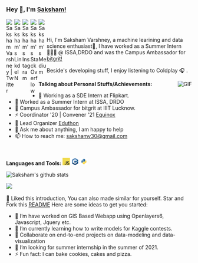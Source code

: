 ### Hey 👋, I'm [Saksham!](https://github.com/sakshamv30)


<a href="https://twitter.com/sakshamv30">
  <img align="left" alt="Saksham Varshney | Twitter" width="22px" src="https://cdn.jsdelivr.net/npm/simple-icons@v3/icons/twitter.svg" />
</a>
<a href="https://www.linkedin.com/in/sakshamv30/">
  <img align="left" alt="Saksham's LinkdeIN" width="22px" src="https://cdn.jsdelivr.net/npm/simple-icons@v3/icons/linkedin.svg" />
</a>
<a href="https://www.instagram.com/___sakshamvarshney/">
  <img align="left" alt="Saksham's Instagram" width="22px" src="https://cdn.jsdelivr.net/npm/simple-icons@v3/icons/instagram.svg" />
</a>
<a href="https://stackoverflow.com/users/9935594/saksham-varshney">
  <img align="left" alt="Saksham's StackOverflow" width="22px" src="https://cdn.jsdelivr.net/npm/simple-icons@v3/icons/stackoverflow.svg" />
</a>
<a href="https://medium.com/@sakshamvarshney">
  <img align="left" alt="Saksham's Medium" width="22px" src="https://cdn.jsdelivr.net/npm/simple-icons@v3/icons/medium.svg" />
</a>
<br />
<br />

Hi, I'm Saksham Varshney, a machine learining and data science enthusiast🚀, I have worked as a Summer Intern 🙍🏽‍♂️  @ ISSA,DRDO and was the Campus Ambassador for [bitgrit!](https://bitgrit.net/)


Beside's developing stuff, I enjoy listening to Coldplay 🎧 .



  <img align="right" alt="GIF" src="https://media.giphy.com/media/dxn6fRlTIShoeBr69N/giphy.gif" />
  


**Talking about Personal Stuffs/Achievements:**
- 🛒 Working as a SDE Intern at Flipkart.
- 🙌 Worked as a Summer Intern at ISSA, DRDO
- 🌱 Campus Ambassador for bitgrit at IIIT Lucknow.
- ⚡️ Coordinator '20 | Convener '21  [Equinox](http://equinox-iiitl.tech/) 
- 🎪 Lead Organizer [Eduthon](https://eduthon.tech/)
- 💬 Ask me about anything, I am happy to help
- 📫 How to reach me: sakshamv30@gmail.com

&nbsp;

**Languages and Tools:**
<code><img height="20" src="https://raw.githubusercontent.com/github/explore/80688e429a7d4ef2fca1e82350fe8e3517d3494d/topics/javascript/javascript.png"></code>
<code><img height="20" src="https://raw.githubusercontent.com/github/explore/80688e429a7d4ef2fca1e82350fe8e3517d3494d/topics/cpp/cpp.png"></code>
<code><img height="20" src="https://raw.githubusercontent.com/github/explore/80688e429a7d4ef2fca1e82350fe8e3517d3494d/topics/python/python.png"></code>



![Saksham's github stats](https://github-readme-stats.vercel.app/api?username=sakshamv30&show_icons=true&hide_border=true)

![](https://komarev.com/ghpvc/?username=sakshamv30&color=brightgreen&style=flat)

:pushpin: Liked this introduction, You can also made similar for yourself. Star and Fork this [README](https://github.com/sakshamv30/sakshamv30)
Here are some ideas to get you started:

- 🔭 I’m have worked on GIS Based Webapp using Openlayers6, Javascript, Jquery etc.
- 🌱 I’m currently learning how to write models for Kaggle contests.
- 👯 Collaborate on end-to-end projects on data-modeling and data-visualization
- 🤔 I’m looking for summer internship in the summer of 2021. 
- ⚡ Fun fact: I can bake cookies, cakes and pizza.

